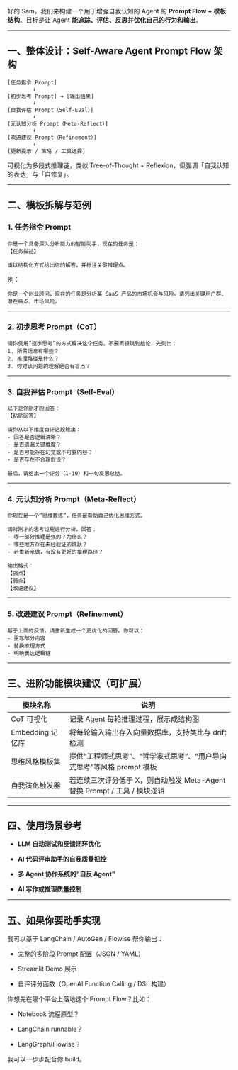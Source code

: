 好的 Sam，我们来构建一个用于增强自我认知的 Agent 的 **Prompt Flow + 模板结构**。目标是让 Agent **能追踪、评估、反思并优化自己的行为和输出**。

---

## 一、整体设计：Self-Aware Agent Prompt Flow 架构

```
[任务指令 Prompt]
        ↓
[初步思考 Prompt] → [输出结果]
        ↓
[自我评估 Prompt（Self-Eval）]
        ↓
[元认知分析 Prompt（Meta-Reflect）]
        ↓
[改进建议 Prompt（Refinement）]
        ↓
[更新提示 / 策略 / 工具选择]
```

可视化为多段式推理链，类似 Tree-of-Thought + Reflexion，但强调「自我认知的表达」与「自修复」。

---

## 二、模板拆解与范例

### 1. **任务指令 Prompt**

```text
你是一个具备深入分析能力的智能助手，现在的任务是：
【任务描述】

请以结构化方式给出你的解答，并标注关键推理点。
```

例：

```text
你是一个创业顾问，现在的任务是分析某 SaaS 产品的市场机会与风险。请列出关键用户群、潜在痛点、市场风险。
```

---

### 2. **初步思考 Prompt（CoT）**

```text
请你使用“逐步思考”的方式解决这个任务。不要直接跳到结论，先列出：
1. 所需信息有哪些？
2. 推理路径是什么？
3. 你对该问题的理解是否有盲点？
```

---

### 3. **自我评估 Prompt（Self-Eval）**

```text
以下是你刚才的回答：
【粘贴回答】

请你从以下维度自评这段输出：
- 回答是否逻辑清晰？
- 是否遗漏关键维度？
- 是否可能存在幻觉或不可靠内容？
- 是否存在不合理假设？

最后，请给出一个评分（1-10）和一句反思总结。
```

---

### 4. **元认知分析 Prompt（Meta-Reflect）**

```text
你现在是一个“思维教练”，任务是帮助自己优化思维方式。

请对刚才的思考过程进行分析，回答：
- 哪一部分推理是强的？为什么？
- 哪些地方存在未经验证的跳跃？
- 若重新来做，有没有更好的推理路径？

输出格式：
【强点】
【弱点】
【改进建议】
```

---

### 5. **改进建议 Prompt（Refinement）**

```text
基于上面的反馈，请重新生成一个更优化的回答。你可以：
- 重写部分内容
- 替换推理方式
- 明确表达逻辑链
```

---

## 三、进阶功能模块建议（可扩展）

|模块名称|说明|
|---|---|
|CoT 可视化|记录 Agent 每轮推理过程，展示成结构图|
|Embedding 记忆库|将每轮输入输出存入向量数据库，支持类比与 drift 检测|
|思维风格模板集|提供“工程师式思考”、“哲学家式思考”、“用户导向式思考”等风格 prompt 模板|
|自我演化触发器|若连续三次评分低于 X，则自动触发 Meta-Agent 替换 Prompt / 工具 / 模块逻辑|

---

## 四、使用场景参考

- **LLM 自动测试和反馈闭环优化**
    
- **AI 代码评审助手的自我质量把控**
    
- **多 Agent 协作系统的“自反 Agent”**
    
- **AI 写作或推理质量控制**
    

---

## 五、如果你要动手实现

我可以基于 LangChain / AutoGen / Flowise 帮你输出：

- 完整的多阶段 Prompt 配置（JSON / YAML）
    
- Streamlit Demo 展示
    
- 自评评分函数（OpenAI Function Calling / DSL 构建）
    

你想先在哪个平台上落地这个 Prompt Flow？比如：

- Notebook 流程原型？
    
- LangChain runnable？
    
- LangGraph/Flowise？
    

我可以一步步配合你 build。